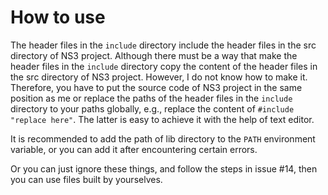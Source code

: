 # How to use

The header files in the `include` directory include the header files in the src directory of NS3 project. Although there must be a way that make the header files in the `include` directory copy the content of the header files in the src directory of NS3 project. However, I do not know how to make it. Therefore, you have to put the source code of NS3 project in the same position as me or replace the paths of the header files in the `include` directory to your paths globally, e.g., replace the content of `#include "replace here"`. The latter is easy to achieve it with the help of text editor.

It is recommended to add the path of lib directory to the `PATH` environment variable, or you can add it after encountering certain errors.

Or you can just ignore these things, and follow the steps in issue #14, then you can use files built by yourselves.

